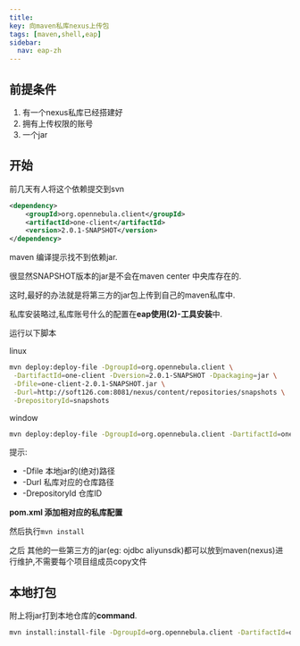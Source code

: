 ```yaml
---
title: 
key: 向maven私库nexus上传包
tags: [maven,shell,eap]
sidebar:
  nav: eap-zh   
---
```


## 前提条件

1. 有一个nexus私库已经搭建好
2. 拥有上传权限的账号
3. 一个jar

## 开始

前几天有人将这个依赖提交到svn
```xml
<dependency>
    <groupId>org.opennebula.client</groupId>
    <artifactId>one-client</artifactId>
    <version>2.0.1-SNAPSHOT</version>
</dependency>
```

maven 编译提示找不到依赖jar.

很显然SNAPSHOT版本的jar是不会在maven center 中央库存在的.

这时,最好的办法就是将第三方的jar包上传到自己的maven私库中.

私库安装略过,私库账号什么的配置在**eap使用(2)-工具安装**中.

运行以下脚本

linux
```bash
mvn deploy:deploy-file -DgroupId=org.opennebula.client \
 -DartifactId=one-client -Dversion=2.0.1-SNAPSHOT -Dpackaging=jar \
 -Dfile=one-client-2.0.1-SNAPSHOT.jar \
 -Durl=http://soft126.com:8081/nexus/content/repositories/snapshots \
 -DrepositoryId=snapshots
```

window
```bash
mvn deploy:deploy-file -DgroupId=org.opennebula.client -DartifactId=one-client -Dversion=2.0.1-SNAPSHOT -Dpackaging=jar -Dfile=E:\qqDownload\one-client-2.0.1-SNAPSHOT.jar -Durl=http://soft126.com:8081/nexus/content/repositories/snapshots -DrepositoryId=snapshots
```

提示: 
* -Dfile 本地jar的(绝对)路径
* -Durl 私库对应的仓库路径
* -DrepositoryId 仓库ID


**pom.xml 添加相对应的私库配置**


然后执行`mvn install`


之后 其他的一些第三方的jar(eg: ojdbc aliyunsdk)都可以放到maven(nexus)进行维护,不需要每个项目组成员copy文件

## 本地打包

附上将jar打到本地仓库的**command**.

```bash
mvn install:install-file -DgroupId=org.opennebula.client -DartifactId=one-client -Dversion=2.0.1-SNAPSHOT -Dpackaging=jar -Dfile=E:\qqDownload\one-client-2.0.1-SNAPSHOT.jar
```




